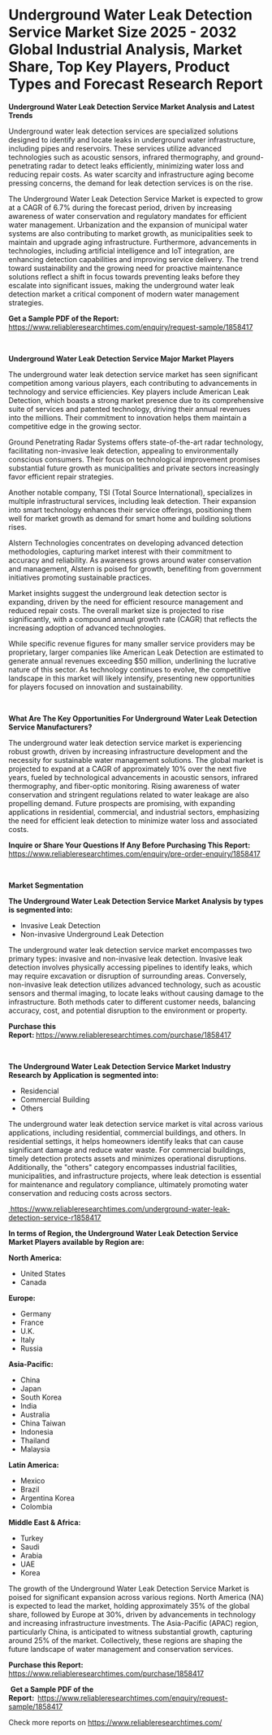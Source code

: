 <p><h1>Underground Water Leak Detection Service Market Size 2025 - 2032 Global Industrial Analysis, Market Share, Top Key Players, Product Types and Forecast Research Report</h1></p><p><strong>Underground Water Leak Detection Service Market Analysis and Latest Trends</strong></p>
<p><p>Underground water leak detection services are specialized solutions designed to identify and locate leaks in underground water infrastructure, including pipes and reservoirs. These services utilize advanced technologies such as acoustic sensors, infrared thermography, and ground-penetrating radar to detect leaks efficiently, minimizing water loss and reducing repair costs. As water scarcity and infrastructure aging become pressing concerns, the demand for leak detection services is on the rise.</p><p>The Underground Water Leak Detection Service Market is expected to grow at a CAGR of 6.7% during the forecast period, driven by increasing awareness of water conservation and regulatory mandates for efficient water management. Urbanization and the expansion of municipal water systems are also contributing to market growth, as municipalities seek to maintain and upgrade aging infrastructure. Furthermore, advancements in technologies, including artificial intelligence and IoT integration, are enhancing detection capabilities and improving service delivery. The trend toward sustainability and the growing need for proactive maintenance solutions reflect a shift in focus towards preventing leaks before they escalate into significant issues, making the underground water leak detection market a critical component of modern water management strategies.</p></p>
<p><strong>Get a Sample PDF of the Report:&nbsp;</strong> <a href="https://www.reliableresearchtimes.com/enquiry/request-sample/1858417?utm_campaign=3137&utm_medium=2&utm_source=Github&utm_content=ia&utm_term=11032025&utm_id=underground-water-leak-detection-service">https://www.reliableresearchtimes.com/enquiry/request-sample/1858417</a></p>
<p>&nbsp;</p>
<p><strong>Underground Water Leak Detection Service Major Market Players</strong></p>
<p><p>The underground water leak detection service market has seen significant competition among various players, each contributing to advancements in technology and service efficiencies. Key players include American Leak Detection, which boasts a strong market presence due to its comprehensive suite of services and patented technology, driving their annual revenues into the millions. Their commitment to innovation helps them maintain a competitive edge in the growing sector.</p><p>Ground Penetrating Radar Systems offers state-of-the-art radar technology, facilitating non-invasive leak detection, appealing to environmentally conscious consumers. Their focus on technological improvement promises substantial future growth as municipalities and private sectors increasingly favor efficient repair strategies.</p><p>Another notable company, TSI (Total Source International), specializes in multiple infrastructural services, including leak detection. Their expansion into smart technology enhances their service offerings, positioning them well for market growth as demand for smart home and building solutions rises.</p><p>Alstern Technologies concentrates on developing advanced detection methodologies, capturing market interest with their commitment to accuracy and reliability. As awareness grows around water conservation and management, Alstern is poised for growth, benefiting from government initiatives promoting sustainable practices.</p><p>Market insights suggest the underground leak detection sector is expanding, driven by the need for efficient resource management and reduced repair costs. The overall market size is projected to rise significantly, with a compound annual growth rate (CAGR) that reflects the increasing adoption of advanced technologies.</p><p>While specific revenue figures for many smaller service providers may be proprietary, larger companies like American Leak Detection are estimated to generate annual revenues exceeding $50 million, underlining the lucrative nature of this sector. As technology continues to evolve, the competitive landscape in this market will likely intensify, presenting new opportunities for players focused on innovation and sustainability.</p></p>
<p>&nbsp;</p>
<p><strong>What Are The Key Opportunities For Underground Water Leak Detection Service Manufacturers?</strong></p>
<p><p>The underground water leak detection service market is experiencing robust growth, driven by increasing infrastructure development and the necessity for sustainable water management solutions. The global market is projected to expand at a CAGR of approximately 10% over the next five years, fueled by technological advancements in acoustic sensors, infrared thermography, and fiber-optic monitoring. Rising awareness of water conservation and stringent regulations related to water leakage are also propelling demand. Future prospects are promising, with expanding applications in residential, commercial, and industrial sectors, emphasizing the need for efficient leak detection to minimize water loss and associated costs.</p></p>
<p><strong>Inquire or Share Your Questions If Any Before Purchasing This Report:</strong> <a href="https://www.reliableresearchtimes.com/enquiry/pre-order-enquiry/1858417?utm_campaign=3137&utm_medium=2&utm_source=Github&utm_content=ia&utm_term=11032025&utm_id=underground-water-leak-detection-service">https://www.reliableresearchtimes.com/enquiry/pre-order-enquiry/1858417</a></p>
<p>&nbsp;</p>
<p><strong>Market Segmentation</strong></p>
<p><strong>The Underground Water Leak Detection Service Market Analysis by types is segmented into:</strong></p>
<p><ul><li>Invasive Leak Detection</li><li>Non-invasive Underground Leak Detection</li></ul></p>
<p><p>The underground water leak detection service market encompasses two primary types: invasive and non-invasive leak detection. Invasive leak detection involves physically accessing pipelines to identify leaks, which may require excavation or disruption of surrounding areas. Conversely, non-invasive leak detection utilizes advanced technology, such as acoustic sensors and thermal imaging, to locate leaks without causing damage to the infrastructure. Both methods cater to different customer needs, balancing accuracy, cost, and potential disruption to the environment or property.</p></p>
<p><strong>Purchase this Report:&nbsp;</strong><a href="https://www.reliableresearchtimes.com/purchase/1858417?utm_campaign=3137&utm_medium=2&utm_source=Github&utm_content=ia&utm_term=11032025&utm_id=underground-water-leak-detection-service">https://www.reliableresearchtimes.com/purchase/1858417</a></p>
<p>&nbsp;</p>
<p><strong>The Underground Water Leak Detection Service Market Industry Research by Application is segmented into:</strong></p>
<p><ul><li>Residencial</li><li>Commercial Building</li><li>Others</li></ul></p>
<p><p>The underground water leak detection service market is vital across various applications, including residential, commercial buildings, and others. In residential settings, it helps homeowners identify leaks that can cause significant damage and reduce water waste. For commercial buildings, timely detection protects assets and minimizes operational disruptions. Additionally, the "others" category encompasses industrial facilities, municipalities, and infrastructure projects, where leak detection is essential for maintenance and regulatory compliance, ultimately promoting water conservation and reducing costs across sectors.</p></p>
<p><a href="https://www.reliableresearchtimes.com/underground-water-leak-detection-service-r1858417?utm_campaign=3137&utm_medium=2&utm_source=Github&utm_content=ia&utm_term=11032025&utm_id=underground-water-leak-detection-service">&nbsp;https://www.reliableresearchtimes.com/underground-water-leak-detection-service-r1858417</a></p>
<p><strong>In terms of Region, the Underground Water Leak Detection Service Market Players available by Region are:</strong></p>
<p>
    <p> <strong> North America: </strong>
        <ul>
            <li>United States</li>
            <li>Canada</li>
        </ul>
        </p> 
    <p> <strong> Europe: </strong>
        <ul>
            <li>Germany</li>
            <li>France</li>
            <li>U.K.</li>
            <li>Italy</li>
            <li>Russia</li>
        </ul>
        </p> 
    <p> <strong> Asia-Pacific: </strong>
        <ul>
            <li>China</li>
            <li>Japan</li>
            <li>South Korea</li>
            <li>India</li>
            <li>Australia</li>
            <li>China Taiwan</li>
            <li>Indonesia</li>
            <li>Thailand</li>
            <li>Malaysia</li>
        </ul>
        </p> 
    <p> <strong> Latin America: </strong>
        <ul>
            <li>Mexico</li>
            <li>Brazil</li>
            <li>Argentina Korea</li>
            <li>Colombia</li>
        </ul>
        </p> 
    <p> <strong> Middle East & Africa: </strong>
        <ul>
            <li>Turkey</li>
            <li>Saudi</li>
            <li>Arabia</li>
            <li>UAE</li>
            <li>Korea</li>
        </ul>
    </p>
    </p>
<p><p>The growth of the Underground Water Leak Detection Service Market is poised for significant expansion across various regions. North America (NA) is expected to lead the market, holding approximately 35% of the global share, followed by Europe at 30%, driven by advancements in technology and increasing infrastructure investments. The Asia-Pacific (APAC) region, particularly China, is anticipated to witness substantial growth, capturing around 25% of the market. Collectively, these regions are shaping the future landscape of water management and conservation services.</p></p>
<p><strong>Purchase this Report: </strong><a href="https://www.reliableresearchtimes.com/purchase/1858417?utm_campaign=3137&utm_medium=2&utm_source=Github&utm_content=ia&utm_term=11032025&utm_id=underground-water-leak-detection-service">https://www.reliableresearchtimes.com/purchase/1858417</a></p>
<p>&nbsp;<strong>Get a Sample PDF of the Report:&nbsp;&nbsp;</strong><a href="https://www.reliableresearchtimes.com/enquiry/request-sample/1858417?utm_campaign=3137&utm_medium=2&utm_source=Github&utm_content=ia&utm_term=11032025&utm_id=underground-water-leak-detection-service">https://www.reliableresearchtimes.com/enquiry/request-sample/1858417</a></p>
<p><strong></strong></p>
<p>Check more reports on <a href="https://www.reliableresearchtimes.com/?utm_campaign=3137&utm_medium=2&utm_source=Github&utm_content=ia&utm_term=11032025&utm_id=underground-water-leak-detection-service">https://www.reliableresearchtimes.com/</a></p>